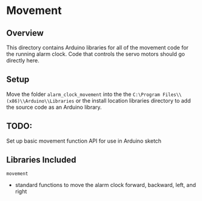# Movement

## Overview

This directory contains Arduino libraries for all of the movement code for the running alarm clock. Code that controls the servo motors should go directly here.

## Setup

Move the folder `alarm_clock_movement` into the the `C:\Program Files\\(x86)\\Arduino\\Libraries` or the install location libraries directory to add the source code as an Arduino library. 

## TODO:
Set up basic movement function API for use in Arduino sketch

## Libraries Included

`movement`
* standard functions to move the alarm clock forward, backward, left, and right
